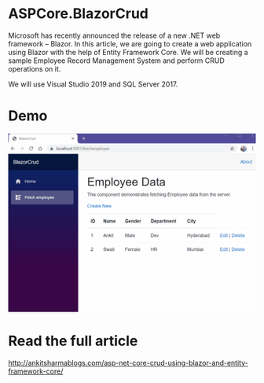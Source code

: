# ASPCore.BlazorCrud

Microsoft has recently announced the release of a new .NET web framework – Blazor. In this article, we are going to create a web application using Blazor with the help of Entity Framework Core. We will be creating a sample Employee Record Management System and perform CRUD operations on it.

We will use Visual Studio 2019 and SQL Server 2017.

# Demo

![Alt Text](https://github.com/AnkitSharma-007/ASPCore.BlazorCrud/blob/master/Output/BlazorCRUD.gif)


# Read the full article
http://ankitsharmablogs.com/asp-net-core-crud-using-blazor-and-entity-framework-core/
